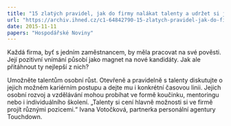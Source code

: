 ```yaml
---
title: "15 zlatých pravidel, jak do firmy nalákat talenty a udržet si je"
url: "https://archiv.ihned.cz/c1-64842790-15-zlatych-pravidel-jak-do-firmy-nalakat-talenty-a-udrzet-si-je"
date: 2015-11-11
papers: "Hospodářské Noviny"
---
```


Každá firma, byť s jedním zaměstnancem, by měla pracovat na své pověsti. Její pozitivní vnímání působí jako magnet na nové kandidáty. Jak ale přitáhnout ty nejlepší z nich?

Umožněte talentům osobní růst. Otevřeně a pravidelně s talenty diskutujte o jejich možném kariérním postupu a dejte mu i konkrétní časovou linii. Jejich osobní rozvoj a vzdělávání mohou probíhat ve formě koučinku, mentoringu nebo i individuálního školení. „Talenty si cení hlavně možnosti si ve firmě projít různými pozicemi.“ Ivana Votočková, partnerka personální agentury Touchdown.

